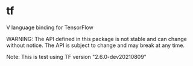# tf
V language binding for TensorFlow

WARNING: The API defined in this package is not stable and can change without notice.
The API is subject to change and may break at any time. 

Note: This is test using TF version "2.6.0-dev20210809"
